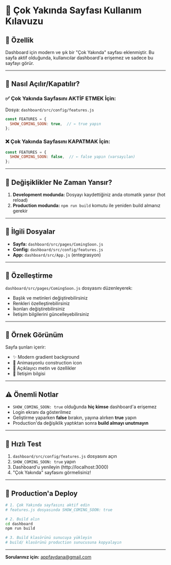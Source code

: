 # 🚀 Çok Yakında Sayfası Kullanım Kılavuzu

## 📌 Özellik

Dashboard için modern ve şık bir "Çok Yakında" sayfası eklenmiştir. Bu sayfa aktif olduğunda, kullanıcılar dashboard'a erişemez ve sadece bu sayfayı görür.

---

## 🎯 Nasıl Açılır/Kapatılır?

### ✅ Çok Yakında Sayfasını AKTİF ETMEK İçin:

Dosya: `dashboard/src/config/features.js`

```javascript
const FEATURES = {
  SHOW_COMING_SOON: true,  // ← true yapın
};
```

### ❌ Çok Yakında Sayfasını KAPATMAK İçin:

```javascript
const FEATURES = {
  SHOW_COMING_SOON: false,  // ← false yapın (varsayılan)
};
```

---

## 🔄 Değişiklikler Ne Zaman Yansır?

1. **Development modunda:** Dosyayı kaydettiğiniz anda otomatik yansır (hot reload)
2. **Production modunda:** `npm run build` komutu ile yeniden build almanız gerekir

---

## 📂 İlgili Dosyalar

- **Sayfa:** `dashboard/src/pages/ComingSoon.js`
- **Config:** `dashboard/src/config/features.js`
- **App:** `dashboard/src/App.js` (entegrasyon)

---

## 🎨 Özelleştirme

`dashboard/src/pages/ComingSoon.js` dosyasını düzenleyerek:
- Başlık ve metinleri değiştirebilirsiniz
- Renkleri özelleştirebilirsiniz
- İkonları değiştirebilirsiniz
- İletişim bilgilerini güncelleyebilirsiniz

---

## 📸 Örnek Görünüm

Sayfa şunları içerir:
- ✨ Modern gradient background
- 🔨 Animasyonlu construction icon
- 📝 Açıklayıcı metin ve özellikler
- 📧 İletişim bilgisi

---

## ⚠️ Önemli Notlar

- `SHOW_COMING_SOON: true` olduğunda **hiç kimse** dashboard'a erişemez
- Login ekranı da gösterilmez
- Geliştirme yaparken **false** bırakın, yayına alırken **true** yapın
- Production'da değişiklik yaptıktan sonra **build almayı unutmayın**

---

## 🚀 Hızlı Test

1. `dashboard/src/config/features.js` dosyasını açın
2. `SHOW_COMING_SOON: true` yapın
3. Dashboard'u yenileyin (http://localhost:3000)
4. "Çok Yakında" sayfasını görmelisiniz!

---

## 📝 Production'a Deploy

```bash
# 1. Çok Yakında sayfasını aktif edin
# features.js dosyasında SHOW_COMING_SOON: true

# 2. Build alın
cd dashboard
npm run build

# 3. Build klasörünü sunucuya yükleyin
# build/ klasörünü production sunucusuna kopyalayın
```

---

**Sorularınız için:** appfaydana@gmail.com

